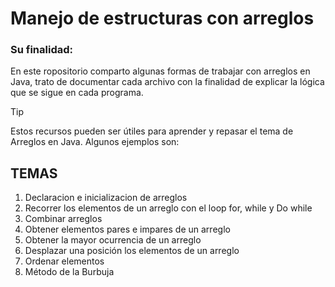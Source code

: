 # Manejo de estructuras con arreglos
### Su finalidad:
En este ropositorio comparto algunas formas de trabajar con arreglos en Java, trato de documentar cada archivo con la finalidad de explicar la lógica que se sigue en cada programa.
> [!TIP] 
> Estos recursos pueden ser útiles para aprender y repasar el tema de Arreglos en Java.
Algunos ejemplos son:
## TEMAS
1. Declaracion e inicializacion de arreglos
2. Recorrer los elementos de un arreglo con el loop for, while y Do while
3. Combinar arreglos
4. Obtener elementos pares e impares de un arreglo
5. Obtener la mayor ocurrencia de un arreglo
6. Desplazar una posición los elementos de un arreglo
7. Ordenar elementos
8. Método de la Burbuja
